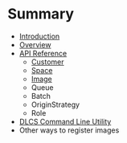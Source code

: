 # Summary

* [Introduction](README.md)
* [Overview](overview.md)
* [API Reference](API_Reference/README.md)
   * [Customer](API_Reference/customer.md)
   * [Space](API_Reference/space.md)
   * [Image](API_Reference/image.md)
   * Queue
   * Batch
   * OriginStrategy
   * Role
* [DLCS Command Line Utility](dlcscommand_line_utility_md.md)
* Other ways to register images

